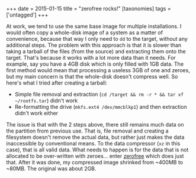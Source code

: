 +++
date = 2015-01-15
title = "zerofree rocks!"
[taxonomies]
tags = ['untagged']
+++

At work, we tend to use the same base image for multiple installations.
I would often copy a whole-disk image of a system as a matter of
convenience, because that way I only need to `dd` to the target, without
any additional steps. The problem with this approach is that it is
slower than taking a tarball of the files (from the source) and
extracting them onto the target. That's because it works with a lot
more data than it needs. For example, say you have a 4GB disk which is
only filled with 1GB data. The first method would mean that processing a
useless 3GB of one and zeroes, but my main concern is that the
whole-disk doesn't compress well. So here's what I tried after
creating a tarball:

-   Simple file removal and extraction
    (`cd /target && rm -r * && tar xf ~/rootfs.tar`) didn't work
-   Re-formatting the drive (`mkfs.ext4 /dev/mmcblkp1`) and then
    extraction didn't work either

The issue is that with the 2 steps above, there still remains much data
on the partition from previous use. That is, file removal and creating a
filesystem doesn't remove the actual data, but rather just makes the
data inaccessible by conventional means. To the data compressor (`xz` in
this case), that is all valid data. What needs to happen is for the data
that is not allocated to be over-written with zeroes... enter
[zerofree] which does just that. After it was done, my compressed image
shrinked from ~400MB to ~80MB. The original was about 2GB.

  [zerofree]: https://packages.debian.org/sid/zerofree
